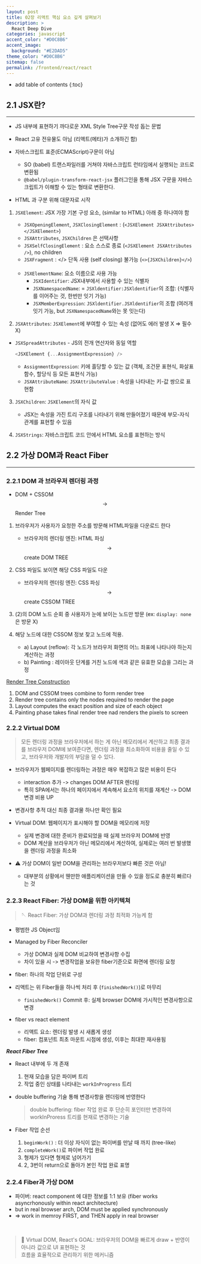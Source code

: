 ```yaml
---
layout: post
title: 02장 리액트 핵심 요소 깊게 살펴보기
description: >
  React Deep Dive
categories: javascript
accent_color: "#D0C8B6"
accent_image:
  background: "#E2DAD5"
theme_color: "#D0C8B6"
sitemap: false
permalink: /frontend/react/react
---
```


- add table of contents
  {:toc}

## 2.1 JSX란?

---

- JS 내부에 표현하기 까다로운 XML Style Tree구문 작성 돕는 문법
- React 고유 전유물도 아님 (리액트(메타)가 소개하긴 함)
- 자바스크립트 표준(ECMAScript)구문이 아님

  - SO (babel) 트랜스파일러를 거쳐야 자바스크립트 런타임에서 실행되는 코드로 변환됨
  - `@babel/plugin-transform-react-jsx` 플러그인을 통해 JSX 구문을 자바스크립트가 이해할 수 있는 형태로 변환한다.

- HTML 과 구분 위해 대문자로 시작

1. `JSXElement`: JSX 가장 기본 구성 요소, (similar to HTML) 아래 중 하나여야 함

   - `JSXOpeningElement`, `JSXClosingElement` : (`<JSXElement JSXAttributes></JSXElement>`)
   - `JSXAttributes`, `JSXChildren` 은 선택사항
   - `JSXSelfClosingElement` : 요소 스스로 종료 (`<JSXElement JSXAttributes />`), no children
   - `JSXFragment` : </> 단독 사용 (self closing) 불가능 (`<>{JSXChildren}</>`)

   <br/>

   - `JSXElementName`: 요소 이름으로 사용 가능
     - `JSXIdentifier`: JSX내부에서 사용할 수 있는 식별자
     - `JSXNamespacedName`: = `JSXldentifier:JSXldentifier`의 조합: (식별자를 이어주는 것, 한번만 잇기 가능)
     - `JSXMemberExpression`: `JSXldentifier.JSXldentifier`의 조합 (여러개 잇기 가능, but `JSXNamespacedName`와는 못 잇는다)

2. `JSXAttributes`: `JSXElement`에 부여할 수 있는 속성 (없어도 에러 발생 X => 필수X)

- `JSXSpreadAttributes` - JS의 전개 연산자와 동일 역할

  ```js
  <JSXElement {...AssignmentExpression} />
  ```

  - `AssignmentExpression`: 키에 흘당할 수 있는 값 (객체, 조건문 표현식, 화살표 함수, 할당식 등 모든 표현식 가능)
  - `JSXAttributeName`: `JSXAttributeValue` : 속성을 나타내는 키-값 쌍으로 표현함

3. `JSXChildren`: `JSXElement`의 자식 값

   - JSX는 속성을 가진 트리 구조를 나타내기 위해 만들어졌기 때문에 부모-자식 관계를 표현할 수 있음

4. `JSXStrings`: 자바스크립트 코드 안에서 HTML 요소를 표현하는 방식

## 2.2 가상 DOM과 React Fiber

---

### 2.2.1 DOM 과 브라우저 렌더링 과정

- DOM + CSSOM $$\rightarrow$$ Render Tree

1. 브라우저가 사용자가 요청한 주소를 방문해 HTML파일을 다운로드 한다

   - 브라우저의 렌더링 엔진: HTML 파싱 $$\longrightarrow$$ create DOM TREE

2. CSS 파일도 보이면 해당 CSS 파일도 다운
   - 브라우저의 렌더링 엔진: CSS 파싱 $$\longrightarrow$$ create CSSOM TREE
3. (2)의 DOM 노드 순회 중 사용자가 눈에 보이는 노드만 방문 (ex: `display: none`은 방문 X)
4. 해당 노드에 대한 CSSOM 정보 찾고 노드에 적용.

   - a) <fontcolor>Layout (reflow)</fontcolor>: 각 노드가 브라우저 화면의 어느 좌표에 나타나야 하는지 계산하는 과정
   - b) <fontcolor>Painting</fontcolor> : 레이아웃 단계를 거친 노드에 색과 같은 유효한 모습을 그리는 과정

[Render Tree Construction](https://web.dev/articles/critical-rendering-path/render-tree-construction)

1. DOM and CSSOM trees combine to form render tree
2. Render tree contains only the nodes required to render the page
3. Layout computes the exact position and size of each object
4. Painting phase takes final render tree nad renders the pixels to screen

### 2.2.2 Virtual DOM

> 모든 렌더링 과정을 브라우저에서 하는 게 아닌 메모리에서 계산하고 최종 결과를 브라우저 DOM에 보여준다면, 렌더링 과정을 최소화하여 비용을 줄일 수 있고, 브라우저와 개발자의 부담을 덜 수 있다.

- 브라우저가 웹페이지를 렌더링하는 과정은 매우 복잡하고 많은 비용이 든다

  - interaction 추가 -> changes DOM AFTER 렌더링
  - 특히 SPA에서는 하나의 페이지에서 계속해서 요소의 위치를 재계산 -> DOM 변경 비용 UP

- 변경사항 추적 대신 최종 결과물 하나만 확인 필요

- Virtual DOM: 웹페이지가 표시해야 할 DOM을 메모리에 저장

  - 실제 변경에 대한 준비가 완료되었을 때 실제 브라우저 DOM에 반영
  - DOM 계산을 브라우저가 아닌 메모리에서 계산하여, 실제로는 여러 번 발생했을 렌더링 과정을 최소화

- ⚠️ 가상 DOM이 일반 DOM을 관리하는 브라우저보다 빠른 것은 아님!
  - 대부분의 상황에서 웬만한 애플리케이션을 만들 수 있을 정도로 충분히 빠르다는 것

### 2.2.3 React Fiber: 가상 DOM을 위한 아키텍쳐

> 🪡 React Fiber: 가상 DOM과 렌더링 과정 최적화 가능케 함

- 평범한 JS Object임
- Managed by <fontcolor>Fiber Reconciler</fontcolor>

  - 가상 DOM과 실제 DOM 비교하여 변경사항 수집
  - 차이 있을 시 -> 변경작업을 보유한 fiber기준으로 화면에 렌더링 요청

- fiber: 하나의 작업 단위로 구성
- 리액트는 위 Fiber들을 하나씩 처리 후 (`finishedWork()`)로 마무리
  - `finishedWork()` Commit 후: 실제 browser DOM에 가시적인 변경사항으로 변경
- fiber vs react element
  - 리액트 요소: 렌더링 발생 시 새롭게 생성
  - fiber: 컴포넌트 최초 마운트 시점에 생성, 이후는 최대한 재사용됨

**_React Fiber Tree_**

- React 내부에 두 개 존재

  1. 현재 모습을 담은 파이버 트리
  2. 작업 중인 상태를 나타내는 `workInProgress` 트리

- double buffering 기술 통해 변경사항을 렌더링에 반영한다

  > double buffering: fiber 작업 완료 후 단순히 포인터만 변경하여 workInProress 트리를 현재로 변경하는 기술

- Fiber 작업 순선

  1. `beginWork()` : 더 이상 자식이 없는 파이버를 만날 때 까지 (tree-like)
  2. `completeWork()`로 파이버 작업 완료
  3. 형제가 있다면 형제로 넘어가기
  4. 2, 3번이 return으로 돌아가 본인 작업 완료 표명

### 2.2.4 Fiber과 가상 DOM

- 파이버: react component 에 대한 정보를 1:1 보유 (fiber works asyncrhonously within react architecture)
- but in real browser arch, DOM must be applied synchronously
- => work in memroy FIRST, and THEN apply in real browser

<br/>

> 🎯 Virtual DOM, React's GOAL: 브라우저의 DOM을 빠르게 draw + 반영이 아니라 <fontcolor>값으로 UI 표현하는 것</fontcolor>  <br/>흐름을 효율적으로 관리하기 위한 메커니즘

